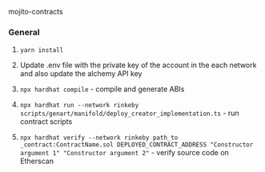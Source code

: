 mojito-contracts

### General
1. `yarn install`

2. Update .env file with the private key of the account in the each network and also update the alchemy API key 

3. `npx hardhat compile` - compile and generate ABIs

4. `npx hardhat run --network rinkeby scripts/genart/manifold/deploy_creator_implementation.ts` - run contract scripts

5. `npx hardhat verify --network rinkeby path_to _contract:ContractName.sol DEPLOYED_CONTRACT_ADDRESS "Constructor argument 1" "Constructor argument 2"` - verify source code on Etherscan